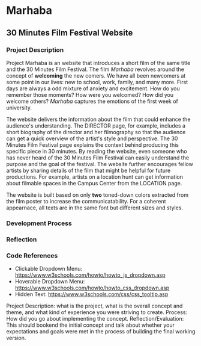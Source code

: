 # Marhaba 
## 30 Minutes Film Festival Website 

### Project Description
  Project Marhaba is an website that introduces a short film of the same title and the 30 Minutes Film Festival. The film *Marhaba* revolves around the concept of **welcoming** the new comers. We have all been newcomers at some point in our lives: new to school, work, family, and many more. First days are always a odd mixture of anxiety and excitement. How do you remember those moments? How were you welcomed? How did you welcome others? *Marhaba* captures the emotions of the first week of university. 

  The website delivers the information about the film that could enhance the audience's understanding. The DIRECTOR page, for example, includes a short biography of the director and her filmography so that the audience can get a quick overview of the artist's style and perspective. The 30 Minutes Film Festival page explains the context behind producing this specific piece in 30 minutes. By reading the website, even someone who has never heard of the 30 Minutes Film Festival can easily understand the purpose and the goal of the festival. The website further encourages fellow artists by sharing details of the film that might be helpful for future productions. For example, artists on a location hunt can get information about filmable spaces in the Campus Center from the LOCATION page.
  
  The website is built based on only **two** toned-down colors extracted from the film poster to increase the communicatability. For a coherent appearnace, all texts are in the same font but different sizes and styles. 

### Development Process

### Reflection

### Code References
- Clickable Dropdown Menu: https://www.w3schools.com/howto/howto_js_dropdown.asp
- Hoverable Dropdown Menu: https://www.w3schools.com/howto/howto_css_dropdown.asp
- Hidden Text: https://www.w3schools.com/css/css_tooltip.asp

Project Description: what is the project, what is the overall concept and theme, and what kind of experience you were striving to create.
Process: How did you go about implementing the concept.
Reflection/Evaluation: This should bookend the initial concept and talk about whether your expectations and goals were met in the process of building the final working version.
